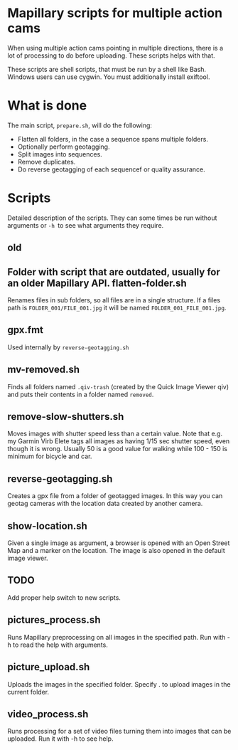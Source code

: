 Mapillary scripts for multiple action cams
==========================================

When using multiple action cams pointing in multiple directions, there is a lot of processing to do before uploading.
These scripts helps with that.

These scripts are shell scripts, that must be run by a shell like Bash.
Windows users can use cygwin.
You must additionally install exiftool.

What is done
============
The main script, `prepare.sh`, will do the following:
* Flatten all folders, in the case a sequence spans multiple folders.
* Optionally perform geotagging.
* Split images into sequences.
* Remove duplicates.
* Do reverse geotagging of each sequencef or quality assurance.

Scripts
=======
Detailed description of the scripts. They can some times be run without arguments or `-h `to see what arguments they require.

old
---
Folder with script that are outdated, usually for an older Mapillary API.
flatten-folder.sh
-----------------
Renames files in sub folders, so all files are in a single structure. If a files path is `FOLDER_001/FILE_001.jpg` it will be named `FOLDER_001_FILE_001.jpg`.

gpx.fmt
-------
Used internally by `reverse-geotagging.sh`

mv-removed.sh
-------------
Finds all folders named `.qiv-trash` (created by the Quick Image Viewer qiv) and puts their contents in a folder named `removed`.

remove-slow-shutters.sh
-----------------------
Moves images with shutter speed less than a certain value.
Note that e.g. my Garmin Virb Elete tags all images as having 1/15 sec shutter speed, even though it is wrong.
Usually 50 is a good value for walking while 100 - 150 is minimum for bicycle and car.

reverse-geotagging.sh
---------------------
Creates a gpx file from a folder of geotagged images. In this way you can geotag cameras with the location data created by another camera.

show-location.sh
----------------
Given a single image as argument, a browser is opened with an Open Street Map and a marker on the location.
The image is also opened in the default image viewer.

TODO
----
Add proper help switch to new scripts.

pictures_process.sh
-------------------
Runs Mapillary preprocessing on all images in the specified path. Run with -h to read the help with arguments.

picture_upload.sh
-----------------
Uploads the images in the specified folder. Specify . to upload images in the current folder.

video_process.sh
----------------
Runs processing for a set of video files turning them into images that can be uploaded.
Run it with -h to see help.

